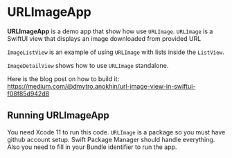 # URLImageApp

**URLImageApp** is a demo app that show how use `URLImage`. `URLImage` is a SwiftUI view that displays an image downloaded from provided URL

`ImageListView` is an example of using `URLImage` with lists inside the `ListView`.

`ImageDetailView` shows how to use `URLImage` standalone.

Here is the blog post on how to build it: https://medium.com/@dmytro.anokhin/url-image-view-in-swiftui-f08f85d942d8

## Running URLImageApp

You need Xcode 11 to run this code. `URLImage` is a package so you must have github account setup. Swift Package Manager should handle everything. Also you need to fill in your Bundle identifier to run the app.